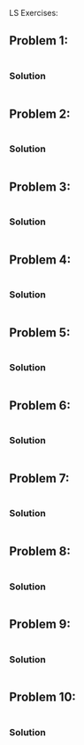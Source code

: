LS Exercises: []()


## Problem 1:



```javascript
```

### Solution

```javascript

```


## Problem 2:

```javascript
```

### Solution

```javascript

```


## Problem 3:

```javascript
```

### Solution

```javascript

```


## Problem 4:

```javascript
```

### Solution

```javascript

```


## Problem 5:

```javascript
```

### Solution

```javascript

```


## Problem 6:

```javascript
```

### Solution

```javascript

```


## Problem 7:

```javascript
```

### Solution

```javascript

```


## Problem 8:

```javascript
```

### Solution

```javascript

```


## Problem 9:

```javascript
```

### Solution

```javascript

```


## Problem 10:

```javascript
```

### Solution

```javascript

```
